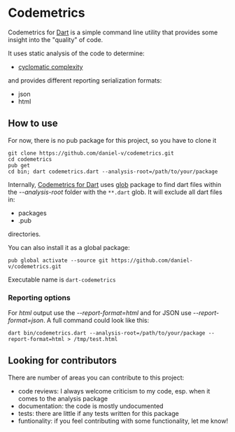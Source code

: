 # Codemetrics

Codemetrics for [Dart](https://www.dartlang.org/) is a simple command line utility that provides some
insight into the "quality" of code.

It uses static analysis of the code to determine:
 * [cyclomatic complexity](https://en.wikipedia.org/wiki/Cyclomatic_complexity)

and provides different reporting serialization formats:
 * json
 * html

## How to use

For now, there is no pub package for this project, so you have to clone it
```
git clone https://github.com/daniel-v/codemetrics.git
cd codemetrics
pub get
cd bin; dart codemetrics.dart --analysis-root=/path/to/your/package
```
Internally, [Codemetrics for Dart](https://github.com/daniel-v/codemetrics) uses [glob](https://pub.dartlang.org/packages/glob) package to find dart files within the *--analysis-root*
folder with the `**.dart` glob. It will exclude all dart files in:
 * packages
 * .pub

directories.

You can also install it as a global package:

```
pub global activate --source git https://github.com/daniel-v/codemetrics.git
```

Executable name is `dart-codemetrics`

### Reporting options

For *html* output use the *--report-format=html* and for JSON use *--report-format=json*.
A full command could look like this:

`dart bin/codemetrics.dart --analysis-root=/path/to/your/package --report-format=html > /tmp/test.html`

## Looking for contributors

There are number of areas you can contribute to this project:
 * code reviews: I always welcome criticism to my code, esp. when it comes to the analysis package
 * documentation: the code is mostly undocumented
 * tests: there are little if any tests written for this package
 * funtionality: if you feel contributing with some functionality, let me know!



